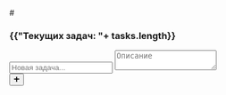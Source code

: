 #<!DOCTYPE html>
<html lang="en">
<head>
  <meta charset="UTF-8">
  <meta name="viewport" content="width=device-width, initial-scale=1.0">
  <meta http-equiv="X-UA-Compatible" content="ie=edge">
  <link rel="stylesheet" href="style.css">
  <script src="https://cdn.jsdelivr.net/npm/vue/dist/vue.js"></script>
  <title>To-do app</title>
</head>
<body>
  <div id="app">
    <div class="stats">
      <h3 class="stats__title">{{"Текущих задач: "+ tasks.length}}</h3>
    </div>
    <task @task_done="delete_task(index)" :key="index" v-for="(data,index) in tasks" :data="data" ></task>
    <div class="add_task">
      <div class="add_task__input ">
          <input placeholder="Новая задача..." type="text" v-model="new_task.title">
          <textarea placeholder="Описание" type="text" v-model="new_task.desc"></textarea>
      </div>
      <button class="add_task__btn" @click="add_task">➕</button>
    </div>
  </div>
</body>
<script src="script.js"></script>
</html>
